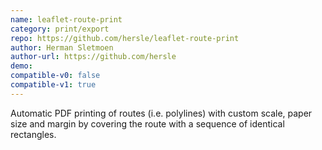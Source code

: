 ```yaml
---
name: leaflet-route-print
category: print/export
repo: https://github.com/hersle/leaflet-route-print
author: Herman Sletmoen
author-url: https://github.com/hersle
demo: 
compatible-v0: false
compatible-v1: true
---
```


Automatic PDF printing of routes (i.e. polylines) with custom scale, paper size and margin by covering the route with a sequence of identical rectangles.
